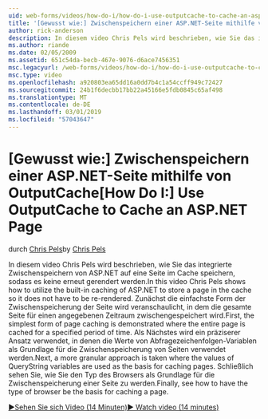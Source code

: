 ```yaml
---
uid: web-forms/videos/how-do-i/how-do-i-use-outputcache-to-cache-an-aspnet-page
title: '[Gewusst wie:] Zwischenspeichern einer ASP.NET-Seite mithilfe von OutputCache | Microsoft-Dokumentation'
author: rick-anderson
description: In diesem video Chris Pels wird beschrieben, wie Sie das integrierte Zwischenspeichern von ASP.NET auf eine Seite im Cache speichern, sodass es keine erneut gerendert werden. Zunächst wird die...
ms.author: riande
ms.date: 02/05/2009
ms.assetid: 651c54da-becb-467e-9076-d6ace7456351
msc.legacyurl: /web-forms/videos/how-do-i/how-do-i-use-outputcache-to-cache-an-aspnet-page
msc.type: video
ms.openlocfilehash: a920803ea65dd16a0dd7b4c1a54ccff949c72427
ms.sourcegitcommit: 24b1f6decbb17bb22a45166e5fdb0845c65af498
ms.translationtype: MT
ms.contentlocale: de-DE
ms.lasthandoff: 03/01/2019
ms.locfileid: "57043647"
---
```

<a name="how-do-i-use-outputcache-to-cache-an-aspnet-page"></a><span data-ttu-id="e3f10-104">[Gewusst wie:] Zwischenspeichern einer ASP.NET-Seite mithilfe von OutputCache</span><span class="sxs-lookup"><span data-stu-id="e3f10-104">[How Do I:] Use OutputCache to Cache an ASP.NET Page</span></span>
====================
<span data-ttu-id="e3f10-105">durch [Chris Pels](https://twitter.com/chrispels)</span><span class="sxs-lookup"><span data-stu-id="e3f10-105">by [Chris Pels](https://twitter.com/chrispels)</span></span>

<span data-ttu-id="e3f10-106">In diesem video Chris Pels wird beschrieben, wie Sie das integrierte Zwischenspeichern von ASP.NET auf eine Seite im Cache speichern, sodass es keine erneut gerendert werden.</span><span class="sxs-lookup"><span data-stu-id="e3f10-106">In this video Chris Pels shows how to utilize the built-in caching of ASP.NET to store a page in the cache so it does not have to be re-rendered.</span></span> <span data-ttu-id="e3f10-107">Zunächst die einfachste Form der Zwischenspeicherung der Seite wird veranschaulicht, in dem die gesamte Seite für einen angegebenen Zeitraum zwischengespeichert wird.</span><span class="sxs-lookup"><span data-stu-id="e3f10-107">First, the simplest form of page caching is demonstrated where the entire page is cached for a specified period of time.</span></span> <span data-ttu-id="e3f10-108">Als Nächstes wird ein präziserer Ansatz verwendet, in denen die Werte von Abfragezeichenfolgen-Variablen als Grundlage für die Zwischenspeicherung von Seiten verwendet werden.</span><span class="sxs-lookup"><span data-stu-id="e3f10-108">Next, a more granular approach is taken where the values of QueryString variables are used as the basis for caching pages.</span></span> <span data-ttu-id="e3f10-109">Schließlich sehen Sie, wie Sie den Typ des Browsers als Grundlage für die Zwischenspeicherung einer Seite zu werden.</span><span class="sxs-lookup"><span data-stu-id="e3f10-109">Finally, see how to have the type of browser be the basis for caching a page.</span></span>

[<span data-ttu-id="e3f10-110">&#9654;Sehen Sie sich Video (14 Minuten)</span><span class="sxs-lookup"><span data-stu-id="e3f10-110">&#9654; Watch video (14 minutes)</span></span>](https://channel9.msdn.com/Blogs/ASP-NET-Site-Videos/how-do-i-use-outputcache-to-cache-an-aspnet-page)

